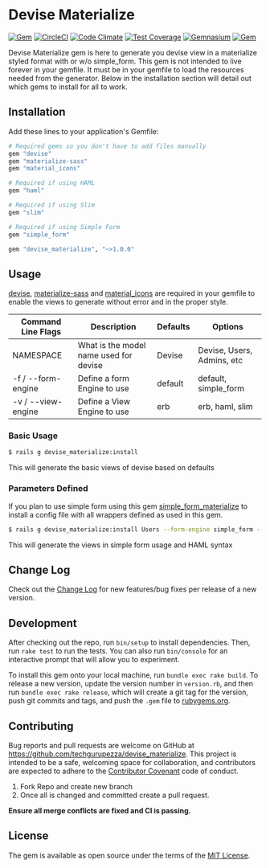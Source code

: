 # Devise Materialize

[![Gem](https://img.shields.io/gem/v/devise_materialize.svg?style=flat-square)](https://rubygems.org/gems/devise_materialize)
[![CircleCI](https://img.shields.io/circleci/project/github/techgurupezza/devise_materialize.svg?style=flat-square)](https://circleci.com/gh/techgurupezza/devise_materialize)
[![Code Climate](https://img.shields.io/codeclimate/github/techgurupezza/devise_materialize.svg?style=flat-square)](https://lima.codeclimate.com/github/techgurupezza/devise_materialize)
[![Test Coverage](https://img.shields.io/codeclimate/coverage/github/techgurupezza/devise_materialize.svg?style=flat-square)](https://lima.codeclimate.com/github/techgurupezza/devise_materialize/coverage)
[![Gemnasium](https://img.shields.io/gemnasium/techgurupezza/devise_materialize.svg?style=flat-square)](https://gemnasium.com/github.com/techgurupezza/devise_materialize)
[![Gem](https://img.shields.io/gem/dt/devise_materialize.svg?style=flat-square)](https://rubygems.org/gems/devise_materialize)


Devise Materialize gem is here to generate you devise view in a materialize styled format with or w/o simple_form.
This gem is not intended to live forever in your gemfile. It must be in your gemfile to load the resources needed from the generator.
Below in the installation section will detail out which gems to install for all to work.

## Installation

Add these lines to your application's Gemfile:

```ruby
# Required gems so you don't have to add files manually
gem "devise"
gem "materialize-sass"
gem "material_icons"

# Required if using HAML
gem "haml"

# Required if using Slim
gem "slim"

# Required if using Simple Form
gem "simple_form"

gem "devise_materialize", "~>1.0.0"
```

## Usage

[devise](https://github.com/plataformatec/devise), [materialize-sass](https://github.com/mkhairi/materialize-sass) and [material_icons](https://github.com/Angelmmiguel/material_icons) are required in your gemfile to enable the views to generate without error and in the proper style.

| Command Line Flags      | Description                            | Defaults | Options                  |
| ----------------------- | -------------------------------------- | -------- | ------------------------ |
| NAMESPACE               | What is the model name used for devise | Devise   | Devise, Users, Admins, etc |
| -f / --form-engine      | Define a form Engine to use            | default  | default, simple_form     |
| -v / --view-engine      | Define a View Engine to use            | erb      | erb, haml, slim          |

### Basic Usage

```bash
$ rails g devise_materialize:install
```
This will generate the basic views of devise based on defaults

### Parameters Defined

If you plan to use simple form using this gem [simple_form_materialize](https://github.com/techgurupezza/simple_form_materialize) to install a config file with all wrappers defined as used in this gem.

```bash
$ rails g devise_materialize:install Users --form-engine simple_form --view-engine haml
```
This will generate the views in simple form usage and HAML syntax

## Change Log

Check out the [Change Log](https://github.com/techgurupezza/devise_materialize/blob/master/CHANGELOG.md) for new features/bug fixes per release of a new version.

## Development

After checking out the repo, run `bin/setup` to install dependencies. Then, run `rake test` to run the tests. You can also run `bin/console` for an interactive prompt that will allow you to experiment.

To install this gem onto your local machine, run `bundle exec rake build`. To release a new version, update the version number in `version.rb`, and then run `bundle exec rake release`, which will create a git tag for the version, push git commits and tags, and push the `.gem` file to [rubygems.org](https://rubygems.org).

## Contributing

Bug reports and pull requests are welcome on GitHub at https://github.com/techgurupezza/devise_materialize. This project is intended to be a safe, welcoming space for collaboration, and contributors are expected to adhere to the [Contributor Covenant](http://contributor-covenant.org) code of conduct.

1. Fork Repo and create new branch
2. Once all is changed and committed create a pull request.

**Ensure all merge conflicts are fixed and CI is passing.**

## License

The gem is available as open source under the terms of the [MIT License](http://opensource.org/licenses/MIT).
